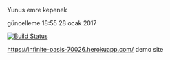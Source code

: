 Yunus emre kepenek 
 
  güncelleme 18:55 28 ocak 2017


[![Build Status](https://travis-ci.org/emrekepenek/myDemoApp.svg?branch=master)](https://travis-ci.org/emrekepenek/myDemoApp)
 

  https://infinite-oasis-70026.herokuapp.com/   demo site
 
